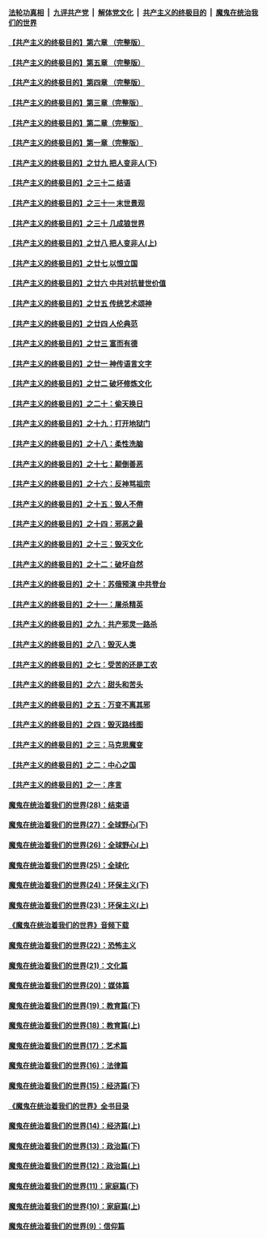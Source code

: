 ####  [法轮功真相](../../../../basic/blob/master/README.md?t=04040801) &nbsp;|&nbsp; [九评共产党](../../../../9ping.md/blob/master/README.md?t=04040801) &nbsp;|&nbsp; [解体党文化](../../../../jtdwh.md/blob/master/README.md?t=04040801)  &nbsp;|&nbsp; [共产主义的终极目的](../../../../gczydzjmd.md/blob/master/README.md?t=04040801) &nbsp;|&nbsp; [魔鬼在统治我们的世界](../../../../mgztzwmdsj.md/blob/master/README.md?t=04040801) 

#### [【共产主义的终极目的】第六章 （完整版）](../pages/nsc422/n11428913.md?t=04040801) 

#### [【共产主义的终极目的】第五章 （完整版）](../pages/nsc422/n11428912.md?t=04040801) 

#### [【共产主义的终极目的】第四章 （完整版）](../pages/nsc422/n11428907.md?t=04040801) 

#### [【共产主义的终极目的】第三章（完整版）](../pages/nsc422/n11428848.md?t=04040801) 

#### [【共产主义的终极目的】第二章（完整版）](../pages/nsc422/n11428831.md?t=04040801) 

#### [【共产主义的终极目的】第一章（完整版）](../pages/nsc422/n11417651.md?t=04040801) 

#### [【共产主义的终极目的】之廿九 把人变非人(下)](../pages/nsc422/n11344140.md?t=04040801) 

#### [【共产主义的终极目的】之三十二 结语](../pages/nsc422/n11360535.md?t=04040801) 

#### [【共产主义的终极目的】之三十一 末世景观](../pages/nsc422/n11351129.md?t=04040801) 

#### [【共产主义的终极目的】之三十 几成狼世界](../pages/nsc422/n11348280.md?t=04040801) 

#### [【共产主义的终极目的】之廿八 把人变非人(上)](../pages/nsc422/n11340492.md?t=04040801) 

#### [【共产主义的终极目的】之廿七 以恨立国](../pages/nsc422/n11336944.md?t=04040801) 

#### [【共产主义的终极目的】之廿六 中共对抗普世价值](../pages/nsc422/n11324785.md?t=04040801) 

#### [【共产主义的终极目的】之廿五 传统艺术颂神](../pages/nsc422/n11296396.md?t=04040801) 

#### [【共产主义的终极目的】之廿四 人伦典范](../pages/nsc422/n11296397.md?t=04040801) 

#### [【共产主义的终极目的】之廿三 富而有德](../pages/nsc422/n11283598.md?t=04040801) 

#### [【共产主义的终极目的】之廿一 神传语言文字](../pages/nsc422/n11263265.md?t=04040801) 

#### [【共产主义的终极目的】之廿二 破坏修炼文化](../pages/nsc422/n11245728.md?t=04040801) 

#### [【共产主义的终极目的】之二十：偷天换日](../pages/nsc422/n11238846.md?t=04040801) 

#### [【共产主义的终极目的】之十九：打开地狱门](../pages/nsc422/n11206376.md?t=04040801) 

#### [【共产主义的终极目的】之十八：柔性洗脑](../pages/nsc422/n11199994.md?t=04040801) 

#### [【共产主义的终极目的】之十七：颠倒善恶](../pages/nsc422/n11179782.md?t=04040801) 

#### [【共产主义的终极目的】之十六：反神骂祖宗](../pages/nsc422/n11166798.md?t=04040801) 

#### [【共产主义的终极目的】之十五：毁人不倦](../pages/nsc422/n11166792.md?t=04040801) 

#### [【共产主义的终极目的】之十四：邪恶之最](../pages/nsc422/n11150249.md?t=04040801) 

#### [【共产主义的终极目的】之十三：毁灭文化](../pages/nsc422/n11135227.md?t=04040801) 

#### [【共产主义的终极目的】之十二：破坏自然](../pages/nsc422/n11135214.md?t=04040801) 

#### [【共产主义的终极目的】之十：苏俄预演 中共登台](../pages/nsc422/n11118424.md?t=04040801) 

#### [【共产主义的终极目的】之十一：屠杀精英](../pages/nsc422/n11118442.md?t=04040801) 

#### [【共产主义的终极目的】之九：共产邪灵一路杀](../pages/nsc422/n11114139.md?t=04040801) 

#### [【共产主义的终极目的】之八：毁灭人类](../pages/nsc422/n11108503.md?t=04040801) 

#### [【共产主义的终极目的】之七：受苦的还是工农](../pages/nsc422/n11101809.md?t=04040801) 

#### [【共产主义的终极目的】之六：甜头和苦头](../pages/nsc422/n11096971.md?t=04040801) 

#### [【共产主义的终极目的】之五：万变不离其邪](../pages/nsc422/n11091285.md?t=04040801) 

#### [【共产主义的终极目的】之四：毁灭路线图](../pages/nsc422/n11086284.md?t=04040801) 

#### [【共产主义的终极目的】之三：马克思魔变](../pages/nsc422/n11061941.md?t=04040801) 

#### [【共产主义的终极目的】之二：中心之国](../pages/nsc422/n11047728.md?t=04040801) 

#### [【共产主义的终极目的】之一：序言](../pages/nsc422/n11086077.md?t=04040801) 

#### [魔鬼在统治着我们的世界(28)：结束语](../pages/nsc422/n10936246.md?t=04040801) 

#### [魔鬼在统治着我们的世界(27)：全球野心(下)](../pages/nsc422/n10928319.md?t=04040801) 

#### [魔鬼在统治着我们的世界(26)：全球野心(上)](../pages/nsc422/n10900318.md?t=04040801) 

#### [魔鬼在统治着我们的世界(25)：全球化](../pages/nsc422/n10788205.md?t=04040801) 

#### [魔鬼在统治着我们的世界(24)：环保主义(下)](../pages/nsc422/n10695307.md?t=04040801) 

#### [魔鬼在统治着我们的世界(23)：环保主义(上)](../pages/nsc422/n10688613.md?t=04040801) 

#### [《魔鬼在统治着我们的世界》音频下载](../pages/nsc422/n10635553.md?t=04040801) 

#### [魔鬼在统治着我们的世界(22)：恐怖主义](../pages/nsc422/n10614727.md?t=04040801) 

#### [魔鬼在统治着我们的世界(21)：文化篇](../pages/nsc422/n10597706.md?t=04040801) 

#### [魔鬼在统治着我们的世界(20)：媒体篇](../pages/nsc422/n10586579.md?t=04040801) 

#### [魔鬼在统治着我们的世界(19)：教育篇(下)](../pages/nsc422/n10564808.md?t=04040801) 

#### [魔鬼在统治着我们的世界(18)：教育篇(上)](../pages/nsc422/n10526970.md?t=04040801) 

#### [魔鬼在统治着我们的世界(17)：艺术篇](../pages/nsc422/n10499093.md?t=04040801) 

#### [魔鬼在统治着我们的世界(16)：法律篇](../pages/nsc422/n10485969.md?t=04040801) 

#### [魔鬼在统治着我们的世界(15)：经济篇(下)](../pages/nsc422/n10469975.md?t=04040801) 

#### [《魔鬼在统治着我们的世界》全书目录](../pages/nsc422/n10464261.md?t=04040801) 

#### [魔鬼在统治着我们的世界(14)：经济篇(上)](../pages/nsc422/n10457370.md?t=04040801) 

#### [魔鬼在统治着我们的世界(13)：政治篇(下)](../pages/nsc422/n10448270.md?t=04040801) 

#### [魔鬼在统治着我们的世界(12)：政治篇(上)](../pages/nsc422/n10444576.md?t=04040801) 

#### [魔鬼在统治着我们的世界(11)：家庭篇(下)](../pages/nsc422/n10440961.md?t=04040801) 

#### [魔鬼在统治着我们的世界(10)：家庭篇(上)](../pages/nsc422/n10435448.md?t=04040801) 

#### [魔鬼在统治着我们的世界(9)：信仰篇](../pages/nsc422/n10432159.md?t=04040801) 

